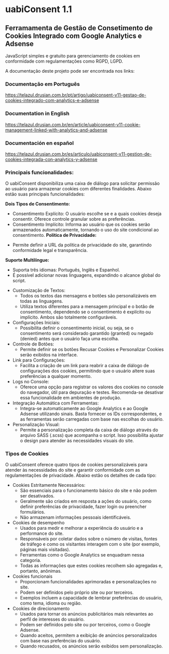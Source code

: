 # uabiConsent 1.1

## Ferramamenta de Gestão de Consetimento de Cookies Integrado com Google Analytics e Adsense

JavaScript simples e gratuito para gerenciamento de cookies em conformidade com regulamentações como RGPD, LGPD.

A documentação deste projeto pode ser encontrada nos links:

### Documentação em Português

https://telazul.drusian.com.br/pt/artigo/uabiconsent-v11-gestao-de-cookies-integrado-com-analytics-e-adsense

### Documentation in English

https://telazul.drusian.com.br/en/article/uabiconsent-v11-cookie-management-linked-with-analytics-and-adsense

### Documentación en español

https://telazul.drusian.com.br/es/articulo/uabiconsent-v11-gestion-de-cookies-integrada-con-analytics-y-adsense

### Principais funcionalidades:

O uabiConsent disponibiliza uma caixa de diálogo para solicitar permissão ao usuário para armazenar cookies com diferentes finalidades. Abaixo estão suas principais funcionalidades:

**Dois Tipos de Consentimento:**
   * Consentimento Explícito: O usuário escolhe se e a quais cookies deseja consentir. Oferece controle granular sobre as preferências.
   * Consentimento Implícito: Informa ao usuário que os cookies serão armazenados automaticamente, tornando o uso do site condicional ao consentimento.
**Política de Privacidade:**
- Permite definir a URL da política de privacidade do site, garantindo conformidade legal e transparência.

**Suporte Multilíngue:**
   * Suporta três idiomas: Português, Inglês e Espanhol.
   * É possível adicionar novas linguagens, expandindo o alcance global do script.
- Customização de Textos:
   * Todos os textos das mensagens e botões são personalizáveis em todas as linguagens.
   * Utiliza textos diferentes para a mensagem principal e o botão de consentimento, dependendo se o consentimento é explícito ou implícito. Ambos são totalmente configuráveis.
- Configurações Iniciais:
   * Possibilita definir o consentimento inicial, ou seja, se o consentimento será considerado garantido (granted) ou negado (denied) antes que o usuário faça uma escolha.
- Controle de Botões:
   * Permite definir se os botões Recusar Cookies e Personalizar Cookies serão exibidos na interface.
- Link para Configurações:
   * Facilita a criação de um link para reabrir a caixa de diálogo de configurações dos cookies, permitindo que o usuário altere suas preferências a qualquer momento.
- Logs no Console:
   * Oferece uma opção para registrar os valores dos cookies no console do navegador, útil para depuração e testes. Recomenda-se desativar essa funcionalidade em ambientes de produção.
- Integração Automática com Ferramentas:
   * Integra-se automaticamente ao Google Analytics e ao Google Adsense utilizando sinais. Basta fornecer os IDs correspondentes, e as ferramentas serão carregadas com base nas escolhas do usuário.
- Personalização Visual:
   * Permite a personalização completa da caixa de diálogo através do arquivo SASS (.scss) que acompanha o script. Isso possibilita ajustar o design para atender às necessidades visuais do site.

### Tipos de Cookies

O uabiConsent oferece quatro tipos de cookies personalizáveis para atender às necessidades do site e garantir conformidade com as regulamentações de privacidade. Abaixo estão os detalhes de cada tipo:

- Cookies Estritamente Necessários:
   * São essenciais para o funcionamento básico do site e não podem ser desativados.
   * Geralmente são criados em resposta a ações do usuário, como definir preferências de privacidade, fazer login ou preencher formulários.
   * Não armazenam informações pessoais identificáveis.
- Cookies de desempenho
   * Usados para medir e melhorar a experiência do usuário e a performance do site.
   * Responsáveis por coletar dados sobre o número de visitas, fontes de tráfego e como os visitantes interagem com o site (por exemplo, páginas mais visitadas).
   * Ferramentas como o Google Analytics se enquadram nessa categoria.
   * Todas as informações que estes cookies recolhem são agregadas e, portanto, anônimas.
- Cookies funcionais
   * Proporcionam funcionalidades aprimoradas e personalizações no site.
   * Podem ser definidos pelo próprio site ou por terceiros.
   * Exemplos incluem a capacidade de lembrar preferências do usuário, como tema, idioma ou região.
- Cookies de direcionamento
   * Usados para tornar os anúncios publicitários mais relevantes ao perfil de interesses do usuário.
   * Podem ser definidos pelo site ou por terceiros, como o Google Adsense.
   * Quando aceitos, permitem a exibição de anúncios personalizados com base nas preferências do usuário.
   * Quando recusados, os anúncios serão exibidos sem personalização.
